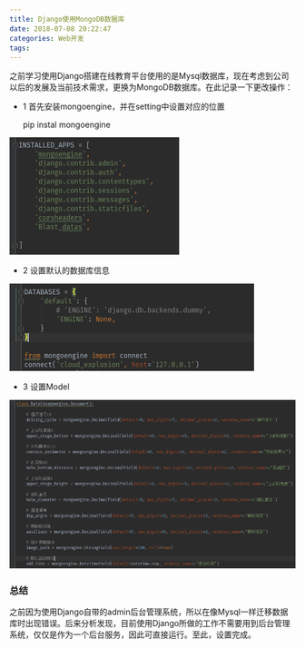 ```yaml
---
title: Django使用MongoDB数据库
date: 2018-07-08 20:22:47
categories: Web开发
tags: 
---
```

之前学习使用Django搭建在线教育平台使用的是Mysql数据库，现在考虑到公司以后的发展及当前技术需求，更换为MongoDB数据库。在此记录一下更改操作：  

* 1 首先安装mongoengine，并在setting中设置对应的位置  
    
    pip instal mongoengine

![数据库设置](Django使用MongoDB数据库/installs安装内容.png)

* 2 设置默认的数据库信息  

![数据库设置](Django使用MongoDB数据库/数据库设置.png)  
* 3 设置Model

![数据库设置](Django使用MongoDB数据库/model设置.png)  


### 总结

之前因为使用Django自带的admin后台管理系统，所以在像Mysql一样迁移数据库时出现错误。后来分析发现，目前使用Django所做的工作不需要用到后台管理系统，仅仅是作为一个后台服务，因此可直接运行。至此，设置完成。
